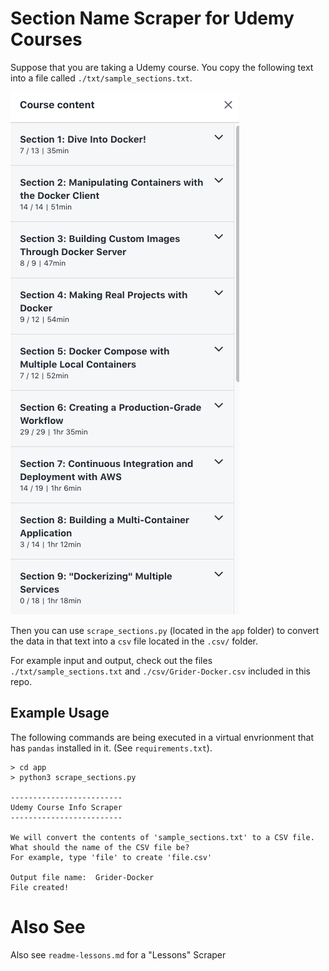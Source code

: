 # Section Name Scraper for Udemy Courses

Suppose that you are taking a Udemy course. You copy the following text into a file called `./txt/sample_sections.txt`.

![sections](./images/sections.png)

Then you can use `scrape_sections.py` (located in the `app` folder) to convert the data in that text into a `csv` file located in the `.csv/` folder.

For example input and output, check out the files `./txt/sample_sections.txt` and `./csv/Grider-Docker.csv` included in this repo.

## Example Usage

The following commands are being executed in a virtual envrionment that has `pandas` installed in it. (See `requirements.txt`).

```
> cd app
> python3 scrape_sections.py

-------------------------
Udemy Course Info Scraper
-------------------------

We will convert the contents of 'sample_sections.txt' to a CSV file.
What should the name of the CSV file be?
For example, type 'file' to create 'file.csv'

Output file name:  Grider-Docker
File created!

```

# Also See

Also see `readme-lessons.md` for a "Lessons" Scraper
